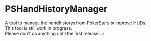 # PSHandHistoryManager
A tool to manage the handhistorys from PokerStars to improve HUDs.  
This tool is still work in progress.  
Please don't do anything until the first release. :) 
